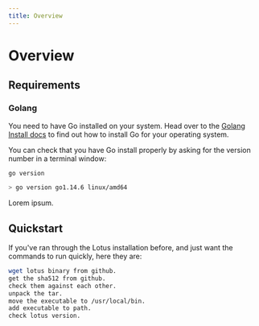 ```yaml
---
title: Overview
---
```


# Overview

<!-- What is Lotus -->
<!-- Who's it built by -->
<!-- What this section covers: -->
<!--    - Creating a node, NOT setting up a miner. -->
<!--    - Common pitfalls. -->

## Requirements

<!-- Hardware needed -->
<!-- Software needed -->

### Golang

You need to have Go installed on your system. Head over to the [Golang Install docs](https://golang.org/doc/install) to find out how to install Go for your operating system.

You can check that you have Go install properly by asking for the version number in a terminal window:

```bash
go version

> go version go1.14.6 linux/amd64
```

<!-- Network issues (The Great Firewall) -->

Lorem ipsum.

## Quickstart

If you've ran through the Lotus installation before, and just want the commands to run quickly, here they are:

```bash
wget lotus binary from github.
get the sha512 from github.
check them against each other.
unpack the tar.
move the executable to /usr/local/bin.
add executable to path.
check lotus version.
```
